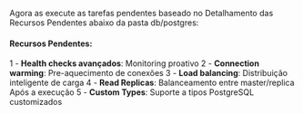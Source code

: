 Agora as execute as tarefas pendentes baseado no Detalhamento das Recursos Pendentes abaixo da pasta db/postgres:

#### Recursos Pendentes:
1 - **Health checks avançados**: Monitoring proativo
2 - **Connection warming**: Pre-aquecimento de conexões
3 - **Load balancing**: Distribuição inteligente de carga
4 - **Read Replicas**: Balanceamento entre master/replica
Após a execução 
5 - **Custom Types**: Suporte a tipos PostgreSQL customizados